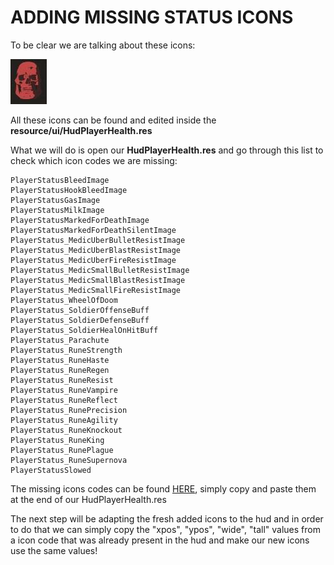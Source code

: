 # ADDING MISSING STATUS ICONS

To be clear we are talking about these icons:

![Screenshot](https://raw.githubusercontent.com/Hypnootize/Huds-Update-Guide/master/Images/Status_Icon.png)

All these icons can be found and edited inside the **resource/ui/HudPlayerHealth.res**

What we will do is open our **HudPlayerHealth.res** and go through this list to check which icon codes we are missing:

```
PlayerStatusBleedImage
PlayerStatusHookBleedImage
PlayerStatusGasImage
PlayerStatusMilkImage
PlayerStatusMarkedForDeathImage
PlayerStatusMarkedForDeathSilentImage
PlayerStatus_MedicUberBulletResistImage
PlayerStatus_MedicUberBlastResistImage
PlayerStatus_MedicUberFireResistImage
PlayerStatus_MedicSmallBulletResistImage
PlayerStatus_MedicSmallBlastResistImage
PlayerStatus_MedicSmallFireResistImage
PlayerStatus_WheelOfDoom
PlayerStatus_SoldierOffenseBuff
PlayerStatus_SoldierDefenseBuff
PlayerStatus_SoldierHealOnHitBuff
PlayerStatus_Parachute
PlayerStatus_RuneStrength
PlayerStatus_RuneHaste
PlayerStatus_RuneRegen
PlayerStatus_RuneResist
PlayerStatus_RuneVampire
PlayerStatus_RuneReflect
PlayerStatus_RunePrecision
PlayerStatus_RuneAgility
PlayerStatus_RuneKnockout
PlayerStatus_RuneKing
PlayerStatus_RunePlague
PlayerStatus_RuneSupernova
PlayerStatusSlowed
```

The missing icons codes can be found [HERE](https://raw.githubusercontent.com/Hypnootize/Hud-Update-Guide/master/Files/[HudPlayerHealth]%20Status%20Icons.txt), simply copy and paste them at the end of our HudPlayerHealth.res

The next step will be adapting the fresh added icons to the hud and in order to do that we can simply copy the "xpos", "ypos", "wide", "tall" values from a icon code that was already present in the hud and make our new icons use the same values!